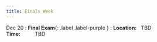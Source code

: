 ```yaml
---
title: Finals Week
---
```


Dec 20
: **Final Exam**{: .label .label-purple } 
  : **Location:**  &nbsp; TBD <br> 
   **Time:** &nbsp;&nbsp; &nbsp;&nbsp; &nbsp;&nbsp; TBD